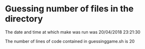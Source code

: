 # Guessing number of files in the directory
The date and time at which make was run was 
20/04/2018 23:21:30
  
The number of lines of code contained in guessinggame.sh is 
20
